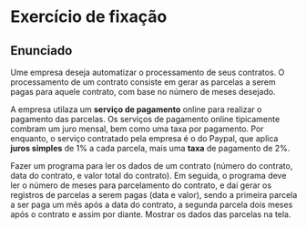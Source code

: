 # Exercício de fixação

## Enunciado

Ume empresa deseja automatizar o processamento de seus contratos. O processamento de
um contrato consiste em gerar as parcelas a serem pagas para aquele contrato, com base no
número de meses desejado.

A empresa utilaza um **serviço de pagamento** online para realizar o pagamento das parcelas.
Os serviços de pagamento online tipicamente combram um juro mensal, bem como uma taxa por 
pagamento. Por enquanto, o serviço contratado pela empresa é o do Paypal, que aplica
**juros simples** de 1% a cada parcela, mais uma **taxa** de pagamento de 2%.

Fazer um programa para ler os dados de um contrato (número do contrato, data do contrato,
e valor total do contrato). Em seguida, o programa deve ler o número de meses para
parcelamento do contrato, e daí gerar os registros de parcelas a serem pagas (data e valor),
sendo a primeira parcela a ser paga um mês após a data do contrato, a segunda parcela dois
meses após o contrato e assim por diante. Mostrar os dados das parcelas na tela.
